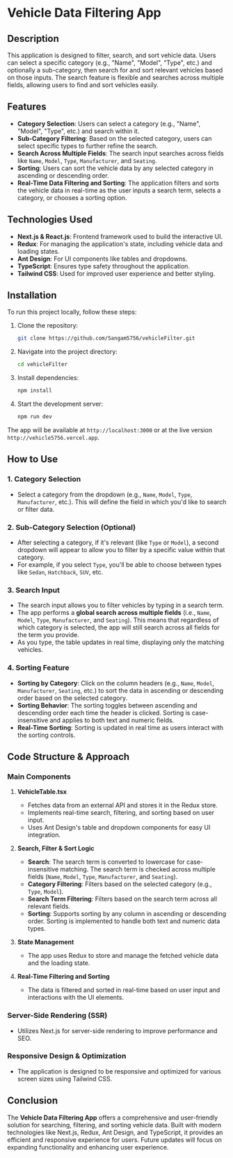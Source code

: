 # Vehicle Data Filtering App

## Description

This application is designed to filter, search, and sort vehicle data. Users can select a specific category (e.g., "Name", "Model", "Type", etc.) and optionally a sub-category, then search for and sort relevant vehicles based on those inputs. The search feature is flexible and searches across multiple fields, allowing users to find and sort vehicles easily.

## Features

- **Category Selection**: Users can select a category (e.g., "Name", "Model", "Type", etc.) and search within it.
- **Sub-Category Filtering**: Based on the selected category, users can select specific types to further refine the search.
- **Search Across Multiple Fields**: The search input searches across fields like `Name`, `Model`, `Type`, `Manufacturer`, and `Seating`.
- **Sorting**: Users can sort the vehicle data by any selected category in ascending or descending order.
- **Real-Time Data Filtering and Sorting**: The application filters and sorts the vehicle data in real-time as the user inputs a search term, selects a category, or chooses a sorting option.

## Technologies Used

- **Next.js & React.js**: Frontend framework used to build the interactive UI.
- **Redux**: For managing the application's state, including vehicle data and loading states.
- **Ant Design**: For UI components like tables and dropdowns.
- **TypeScript**: Ensures type safety throughout the application.
- **Tailwind CSS**: Used for improved user experience and better styling.

## Installation

To run this project locally, follow these steps:

1. Clone the repository:
    ```bash
    git clone https://github.com/Sangam5756/vehicleFilter.git
    ```

2. Navigate into the project directory:
    ```bash
    cd vehicleFilter
    ```

3. Install dependencies:
    ```bash
    npm install
    ```

4. Start the development server:
    ```bash
    npm run dev
    ```

The app will be available at `http://localhost:3000` or at the live version `http://vehicle5756.vercel.app`.

## How to Use

### 1. Category Selection

- Select a category from the dropdown (e.g., `Name`, `Model`, `Type`, `Manufacturer`, etc.). This will define the field in which you'd like to search or filter data.

### 2. Sub-Category Selection (Optional)

- After selecting a category, if it's relevant (like `Type` or `Model`), a second dropdown will appear to allow you to filter by a specific value within that category.
- For example, if you select `Type`, you'll be able to choose between types like `Sedan`, `Hatchback`, `SUV`, etc.

### 3. Search Input

- The search input allows you to filter vehicles by typing in a search term.
- The app performs a **global search across multiple fields** (i.e., `Name`, `Model`, `Type`, `Manufacturer`, and `Seating`). This means that regardless of which category is selected, the app will still search across all fields for the term you provide.
- As you type, the table updates in real time, displaying only the matching vehicles.

### 4. Sorting Feature

- **Sorting by Category**: Click on the column headers (e.g., `Name`, `Model`, `Manufacturer`, `Seating`, etc.) to sort the data in ascending or descending order based on the selected category.
- **Sorting Behavior**: The sorting toggles between ascending and descending order each time the header is clicked. Sorting is case-insensitive and applies to both text and numeric fields.
- **Real-Time Sorting**: Sorting is updated in real time as users interact with the sorting controls.

## Code Structure & Approach

### Main Components

1. **VehicleTable.tsx**
    - Fetches data from an external API and stores it in the Redux store.
    - Implements real-time search, filtering, and sorting based on user input.
    - Uses Ant Design's table and dropdown components for easy UI integration.

2. **Search, Filter & Sort Logic**
    - **Search**: The search term is converted to lowercase for case-insensitive matching. The search term is checked across multiple fields (`Name`, `Model`, `Type`, `Manufacturer`, and `Seating`).
    - **Category Filtering**: Filters based on the selected category (e.g., `Type`, `Model`).
    - **Search Term Filtering**: Filters based on the search term across all relevant fields.
    - **Sorting**: Supports sorting by any column in ascending or descending order. Sorting is implemented to handle both text and numeric data types.

3. **State Management**
    - The app uses Redux to store and manage the fetched vehicle data and the loading state.

4. **Real-Time Filtering and Sorting**
    - The data is filtered and sorted in real-time based on user input and interactions with the UI elements.

### Server-Side Rendering (SSR)
- Utilizes Next.js for server-side rendering to improve performance and SEO.

### Responsive Design & Optimization
- The application is designed to be responsive and optimized for various screen sizes using Tailwind CSS.

## Conclusion

The **Vehicle Data Filtering App** offers a comprehensive and user-friendly solution for searching, filtering, and sorting vehicle data. Built with modern technologies like Next.js, Redux, Ant Design, and TypeScript, it provides an efficient and responsive experience for users. Future updates will focus on expanding functionality and enhancing user experience.
